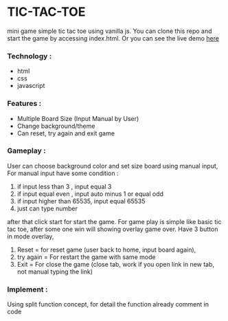 # TIC-TAC-TOE

mini game simple tic tac toe using vanilla js. You can clone this repo and start the game by accessing index.html. Or you can see the live demo [here](http://tictactoe.edwinsatya.com/)

### Technology :

- html
- css
- javascript

### Features :

- Multiple Board Size (Input Manual by User)
- Change background/theme
- Can reset, try again and exit game

### Gameplay :

User can choose background color and set size board using manual input,
For manual input have some condition :

1. if input less than 3 , input equal 3
2. if input equal even , input auto minus 1 or equal odd
3. if input higher than 65535, input equal 65535
4. just can type number

after that click start for start the game.
For game play is simple like basic tic tac toe, after some one win will showing overlay game over. Have 3 button in mode overlay,

1. Reset = for reset game (user back to home, input board again),
2. try again = For restart the game with same mode
3. Exit = For close the game (close tab, work if you open link in new tab, not manual typing the link)

### Implement :

Using split function concept, for detail the function already comment in code
